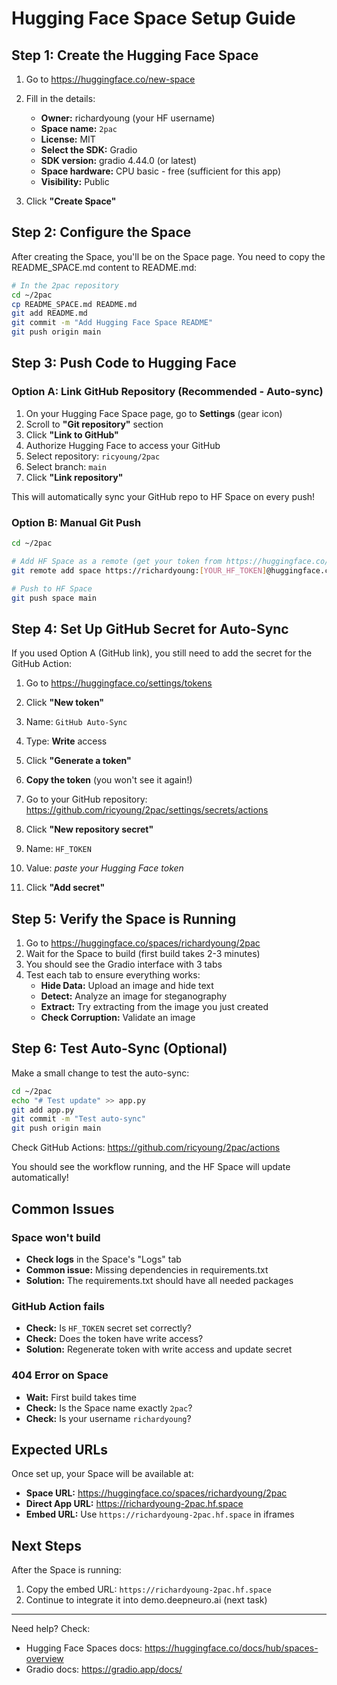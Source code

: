 # Hugging Face Space Setup Guide

## Step 1: Create the Hugging Face Space

1. Go to https://huggingface.co/new-space

2. Fill in the details:
   - **Owner:** richardyoung (your HF username)
   - **Space name:** `2pac`
   - **License:** MIT
   - **Select the SDK:** Gradio
   - **SDK version:** gradio 4.44.0 (or latest)
   - **Space hardware:** CPU basic - free (sufficient for this app)
   - **Visibility:** Public

3. Click **"Create Space"**

## Step 2: Configure the Space

After creating the Space, you'll be on the Space page. You need to copy the README_SPACE.md content to README.md:

```bash
# In the 2pac repository
cd ~/2pac
cp README_SPACE.md README.md
git add README.md
git commit -m "Add Hugging Face Space README"
git push origin main
```

## Step 3: Push Code to Hugging Face

### Option A: Link GitHub Repository (Recommended - Auto-sync)

1. On your Hugging Face Space page, go to **Settings** (gear icon)
2. Scroll to **"Git repository"** section
3. Click **"Link to GitHub"**
4. Authorize Hugging Face to access your GitHub
5. Select repository: `ricyoung/2pac`
6. Select branch: `main`
7. Click **"Link repository"**

This will automatically sync your GitHub repo to HF Space on every push!

### Option B: Manual Git Push

```bash
cd ~/2pac

# Add HF Space as a remote (get your token from https://huggingface.co/settings/tokens)
git remote add space https://richardyoung:[YOUR_HF_TOKEN]@huggingface.co/spaces/richardyoung/2pac

# Push to HF Space
git push space main
```

## Step 4: Set Up GitHub Secret for Auto-Sync

If you used Option A (GitHub link), you still need to add the secret for the GitHub Action:

1. Go to https://huggingface.co/settings/tokens
2. Click **"New token"**
3. Name: `GitHub Auto-Sync`
4. Type: **Write** access
5. Click **"Generate a token"**
6. **Copy the token** (you won't see it again!)

7. Go to your GitHub repository: https://github.com/ricyoung/2pac/settings/secrets/actions
8. Click **"New repository secret"**
9. Name: `HF_TOKEN`
10. Value: *paste your Hugging Face token*
11. Click **"Add secret"**

## Step 5: Verify the Space is Running

1. Go to https://huggingface.co/spaces/richardyoung/2pac
2. Wait for the Space to build (first build takes 2-3 minutes)
3. You should see the Gradio interface with 3 tabs
4. Test each tab to ensure everything works:
   - **Hide Data:** Upload an image and hide text
   - **Detect:** Analyze an image for steganography
   - **Extract:** Try extracting from the image you just created
   - **Check Corruption:** Validate an image

## Step 6: Test Auto-Sync (Optional)

Make a small change to test the auto-sync:

```bash
cd ~/2pac
echo "# Test update" >> app.py
git add app.py
git commit -m "Test auto-sync"
git push origin main
```

Check GitHub Actions: https://github.com/ricyoung/2pac/actions

You should see the workflow running, and the HF Space will update automatically!

## Common Issues

### Space won't build
- **Check logs** in the Space's "Logs" tab
- **Common issue:** Missing dependencies in requirements.txt
- **Solution:** The requirements.txt should have all needed packages

### GitHub Action fails
- **Check:** Is `HF_TOKEN` secret set correctly?
- **Check:** Does the token have write access?
- **Solution:** Regenerate token with write access and update secret

### 404 Error on Space
- **Wait:** First build takes time
- **Check:** Is the Space name exactly `2pac`?
- **Check:** Is your username `richardyoung`?

## Expected URLs

Once set up, your Space will be available at:

- **Space URL:** https://huggingface.co/spaces/richardyoung/2pac
- **Direct App URL:** https://richardyoung-2pac.hf.space
- **Embed URL:** Use `https://richardyoung-2pac.hf.space` in iframes

## Next Steps

After the Space is running:
1. Copy the embed URL: `https://richardyoung-2pac.hf.space`
2. Continue to integrate it into demo.deepneuro.ai (next task)

---

Need help? Check:
- Hugging Face Spaces docs: https://huggingface.co/docs/hub/spaces-overview
- Gradio docs: https://gradio.app/docs/
